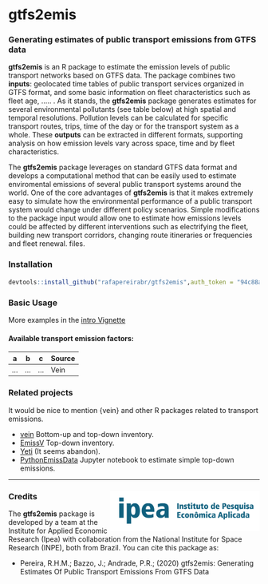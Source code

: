 
# gtfs2emis

### Generating estimates of public transport emissions from GTFS data

**gtfs2emis** is an R package to estimate the emission levels of public
transport networks based on GTFS data. The package combines two
**inputs**: geolocated time tables of public transport services
organized in GTFS format, and some basic information on fleet
characteristics such as fleet age, ….. . As it stands, the **gtfs2emis**
package generates estimates for several environmental pollutants (see
table below) at high spatial and temporal resolutions. Pollution levels
can be calculated for specific transport routes, trips, time of the day
or for the transport system as a whole. These **outputs** can be
extracted in different formats, supporting analysis on how emission
levels vary across space, time and by fleet characteristics.

The **gtfs2emis** package leverages on standard GTFS data format and
develops a computational method that can be easily used to estimate
enviromental emissions of several public transport systems around the
world. One of the core advantages of **gtfs2emis** is that it makes
extremely easy to simulate how the environmental performance of a public
transport system would change under different policy scenarios. Simple
modifications to the package input would allow one to estimate how
emissions levels could be affected by different interventions such as
electrifying the fleet, building new transport corridors, changing route
itineraries or frequencies and fleet renewal. files.

### Installation

``` r
devtools::install_github("rafapereirabr/gtfs2emis",auth_token = "94c88a642a2f62fce15e4c05cc0b6ead55ff5851")
```

### Basic Usage

More examples in the [intro
Vignette](https://github.com/rafapereirabr/gtfs2emis/blob/master/doc/gtfs2emis-vignette.md)

#### Available transport emission factors:

| a | b | c | Source |
| - | - | - | ------ |
| … | … | … | Vein   |

### **Related projects**

It would be nice to mention {vein} and other R packages related to
transport emissions.

  - [vein](https://github.com/atmoschem/vein) Bottom-up and top-down
    inventory.
  - [EmissV](https://github.com/atmoschem/emissv) Top-down inventory.
  - [Yeti](https://github.com/twollnik/YETI) (It seems abandon).
  - [PythonEmissData](https://github.com/adelgadop/PythonEmissData)
    Jupyter notebook to estimate simple top-down emissions.

-----

### Credits <img align="right" src="man/figures/ipea_logo.png" alt="ipea" width="300">

The **gtfs2emis** package is developed by a team at the Institute for
Applied Economic Research (Ipea) with collaboration from the National
Institute for Space Research (INPE), both from Brazil. You can cite this
package as:

  - Pereira, R.H.M.; Bazzo, J.; Andrade, P.R.; (2020) gtfs2emis:
    Generating Estimates Of Public Transport Emissions From GTFS Data
